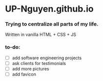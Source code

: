 # UP-Nguyen.github.io

### Trying to centralize all parts of my life. </br>
Written in vanilla HTML + CSS + JS

### to-do:
- [ ] add software engineering projects 
- [ ] ask clients for testimonials
- [ ] add more pictures
- [ ] add favicon